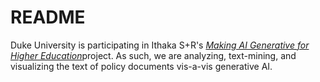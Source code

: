 # README

<!-- badges: start -->

<!-- badges: end -->

Duke University is participating in Ithaka S+R's [*Making AI Generative for Higher Education*](https://sr.ithaka.org/blog/making-ai-generative-for-higher-education/)project. As such, we are analyzing, text-mining, and visualizing the text of policy documents vis-a-vis generative AI.
